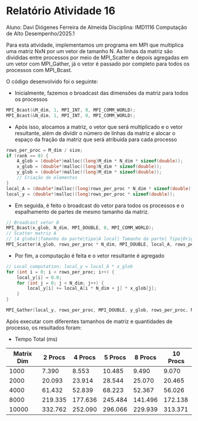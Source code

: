 # Relatório Atividade 16

Aluno: Davi Diógenes Ferreira de Almeida
Disciplina: IMD1116 Computação de Alto Desempenho/2025.1

Para esta atividade, implementamos um programa em MPI que multiplica uma matriz NxN por um vetor de tamanho N. As linhas da matriz são divididas entre processos por meio de MPI_Scatter e depois agregadas em um vetor com MPI_Gather, já o vetor é passado por completo para todos os processos com MPI_Bcast.

O código desenvolvido foi o seguinte:

- Inicialmente, fazemos o broadcast das dimensões da matriz para todos os processos
```c
MPI_Bcast(&M_dim, 1, MPI_INT, 0, MPI_COMM_WORLD);
MPI_Bcast(&N_dim, 1, MPI_INT, 0, MPI_COMM_WORLD);
``` 
- Após isso, alocamos a matriz, o vetor que será multiplicado e o vetor resultante, além de dividir o número de linhas da matriz e alocar o espaço da fração da matriz que será atribuida para cada processo
```c
rows_per_proc = M_dim / size;
if (rank == 0) {
    A_glob = (double*)malloc((long)M_dim * N_dim * sizeof(double));
    x_glob = (double*)malloc((long)N_dim * sizeof(double));
    y_glob = (double*)malloc((long)M_dim * sizeof(double));
    // Criação de elementos        
}
local_A = (double*)malloc((long)rows_per_proc * N_dim * sizeof(double));
local_y = (double*)malloc((long)rows_per_proc * sizeof(double));
```
- Em seguida, é feito o broadcast do vetor para todos os processos e o espalhamento de partes de mesmo tamanho da matriz.
```c
// Broadcast vetor B
MPI_Bcast(x_glob, N_dim, MPI_DOUBLE, 0, MPI_COMM_WORLD);
// Scatter matriz A
// |A global|Tamanho da parte|tipo|A local| Tamanho da parte| Tipo|Origem|Cmm world|
MPI_Scatter(A_glob, rows_per_proc * N_dim, MPI_DOUBLE, local_A, rows_per_proc * N_dim, MPI_DOUBLE, 0, MPI_COMM_WORLD);
```
- Por fim, a computação é feita e o vetor resultante é agregado
```c
// Local computation: local_y = local_A * x_glob
for (int i = 0; i < rows_per_proc; i++) {
    local_y[i] = 0.0;
    for (int j = 0; j < N_dim; j++) {
        local_y[i] += local_A[i * N_dim + j] * x_glob[j];
    }
}

MPI_Gather(local_y, rows_per_proc, MPI_DOUBLE, y_glob, rows_per_proc, MPI_DOUBLE, 0, MPI_COMM_WORLD);

```

Após executar com diferentes tamanhos de matriz e quantidades de processo, os resultados foram:
- Tempo Total (ms)

| Matrix Dim | 2 Procs | 4 Procs | 5 Procs | 8 Procs | 10 Procs |
|------------|---------|---------|---------|---------|----------|
| 1000       | 7.390   | 8.553   | 10.485  | 9.490   | 9.070    |
| 2000       | 20.093  | 23.914  | 28.544  | 25.070  | 20.465   |
| 4000       | 61.432  | 52.839  | 68.223  | 52.367  | 56.026   |
| 8000       | 219.335 | 177.636 | 245.484 | 141.496 | 172.138  |
| 10000      | 332.762 | 252.090 | 296.066 | 229.939 | 313.371  |
